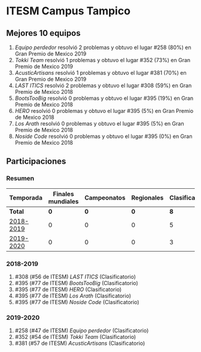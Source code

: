 ---
---

# ITESM Campus Tampico

## Mejores 10 equipos

1. _Equipo perdedor_ resolvió 2 problemas y obtuvo el lugar #258 (80%) en Gran Premio de Mexico 2019
1. _Tokki Team_ resolvió 1 problemas y obtuvo el lugar #352 (73%) en Gran Premio de Mexico 2019
1. _AcusticArtisans_ resolvió 1 problemas y obtuvo el lugar #381 (70%) en Gran Premio de Mexico 2019
1. _LAST ITICS_ resolvió 2 problemas y obtuvo el lugar #308 (59%) en Gran Premio de Mexico 2018
1. _BootsTooBig_ resolvió 0 problemas y obtuvo el lugar #395 (19%) en Gran Premio de Mexico 2018
1. _HERO_ resolvió 0 problemas y obtuvo el lugar #395 (5%) en Gran Premio de Mexico 2018
1. _Los Arath_ resolvió 0 problemas y obtuvo el lugar #395 (5%) en Gran Premio de Mexico 2018
1. _Noside Code_ resolvió 0 problemas y obtuvo el lugar #395 (0%) en Gran Premio de Mexico 2018

## Participaciones

### Resumen

| Temporada | Finales mundiales | Campeonatos | Regionales | Clasificatorios | Equipos |
| --- | --- | --- | --- | --- | --- |
| **Total** | **0** | **0** | **0** | **8** | **8** |
| [2018-2019](#2018-2019) | 0 | 0 | 0 | 5 | 5 |
| [2019-2020](#2019-2020) | 0 | 0 | 0 | 3 | 3 |

### 2018-2019

1. #308 (#56 de ITESM) _LAST ITICS_ (Clasificatorio)
1. #395 (#77 de ITESM) _BootsTooBig_ (Clasificatorio)
1. #395 (#77 de ITESM) _HERO_ (Clasificatorio)
1. #395 (#77 de ITESM) _Los Arath_ (Clasificatorio)
1. #395 (#77 de ITESM) _Noside Code_ (Clasificatorio)

### 2019-2020

1. #258 (#47 de ITESM) _Equipo perdedor_ (Clasificatorio)
1. #352 (#54 de ITESM) _Tokki Team_ (Clasificatorio)
1. #381 (#57 de ITESM) _AcusticArtisans_ (Clasificatorio)



